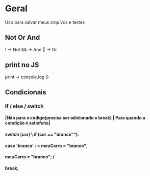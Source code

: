 # Geral
Uso para salvar meus arquivos e testes


## Not Or And
!    ->  Not
&&   ->  And
||   ->  Or


## print no JS
print -> console.log ()



## Condicionais

### if / else / switch

#### |Não para o codigo(presisa ser adicionado o break) | Para quando a condição é satisfeita|

#### switch (cor)                   \    if (cor == "branco""):
####    case 'branco' :             >       meuCarro = "branco";
####        meuCarro = "branco";   /
####        break;




